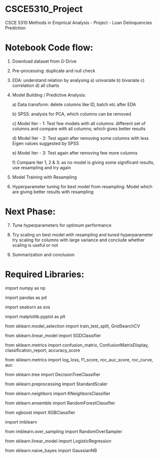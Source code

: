 # CSCE5310_Project
CSCE 5310 Methods in Empirical Analysis - Project - Loan Delinquencies Prediction

# Notebook Code flow:
1) Download dataset from G-Drive

2) Pre-processing: duplicate and null check

3) EDA: understand relation by analysing
    a) univariate
    b) bivariate
    c) correlation
    d) all charts

4) Model Building / Predictive Analysis:

   a) Data transform: delete columns like ID, batch etc after EDA

   b) SPSS: analysis for PCA, which columns can be removed

   c) Model Iter - 1: Test few models with all columns:
       different set of columns and compare with all columns; which gives better results

   d) Model Iter - 2: Test again after removing some columns with less Eigen values suggested by SPSS

   e) Model Iter - 3: Test again after removing few more columns

   f) Compare Iter 1, 2 & 3:
       as no model is giving some significant results, use resampling and try again

6) Model Training with Resampling

7) Hyperparameter tuning for best model from resampling:
     Model which are giving better results with resampling


# Next Phase:

7) Tune hyperparameters for optimum performance

8) Try scaling on best model with resampling and tuned hyperparameter
  try scaling for columns with large variance and conclude whether scaling is useful or not

9) Summarization and conclusion



# Required Libraries:

import numpy as np

import pandas as pd

import seaborn as sns

import matplotlib.pyplot as plt

from sklearn.model_selection import train_test_split,  GridSearchCV

from sklearn.linear_model  import SGDClassifier

from sklearn.metrics import confusion_matrix, ConfusionMatrixDisplay, classification_report, accuracy_score

from sklearn.metrics import log_loss, f1_score, roc_auc_score, roc_curve, auc

from sklearn.tree import DecisionTreeClassifier

from sklearn.preprocessing import StandardScaler

from sklearn.neighbors import KNeighborsClassifier

from sklearn.ensemble import RandomForestClassifier

from xgboost import XGBClassifier

import imblearn

from imblearn.over_sampling import RandomOverSampler

from sklearn.linear_model import LogisticRegression

from sklearn.naive_bayes import GaussianNB
